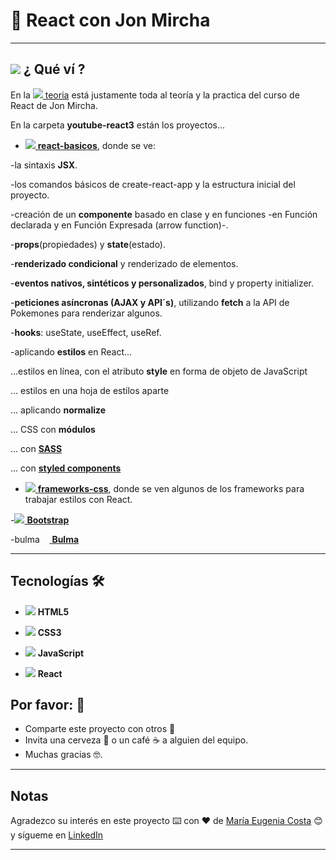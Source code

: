 # :star2: React con Jon Mircha

---

## <img src="https://img.icons8.com/emoji/40/null/woman-technologyst.png"/> ¿ Qué ví ?

En la [<img src="https://img.icons8.com/ios-filled/30/null/opened-folder.png"/> teoria](https://github.com/eugenia1984/React-con-JonMircha/tree/main/teoria) está justamente toda al teoría y la practica del curso de React de Jon Mircha.

En la carpeta **youtube-react3** están los proyectos...

- [<img src="https://img.icons8.com/ios-filled/30/null/opened-folder.png"/> **react-basicos**](https://github.com/eugenia1984/React-con-JonMircha/tree/main/youtube-react3/react-basicos), donde se ve:

-la sintaxis **JSX**.

-los comandos básicos de create-react-app y la estructura inicial del proyecto.

-creación de un **componente** basado en clase y en funciones -en Función declarada y en Función Expresada (arrow function)-.

-**props**(propiedades) y **state**(estado).

-**renderizado condicional** y renderizado de elementos.

-**eventos nativos, sintéticos y personalizados**, bind y property initializer.

-**peticiones asíncronas (AJAX y API´s)**, utilizando **fetch** a la API de Pokemones para renderizar algunos.

-**hooks**: useState, useEffect, useRef.

-aplicando **estilos** en React...

...estilos en línea, con el atributo **style** en forma de objeto de JavaScript

... estilos en una hoja de estilos aparte

... aplicando **normalize**

... CSS con **módulos**

... con [**SASS**](https://sass-lang.com/)

... con [**styled components**](https://styled-components.com/)


- [<img src="https://img.icons8.com/ios-filled/30/null/opened-folder.png"/> **frameworks-css**](https://github.com/eugenia1984/React-con-JonMircha/tree/main/youtube-react3/frameworks-css), donde se ven algunos de los frameworks para trabajar estilos con React.

-[<img src="https://img.icons8.com/color/40/null/bootstrap.png"/> **Bootstrap**](https://getbootstrap.com/)

-[<img src="https://bulma.io/images/bulma-logo.png" alt="bulma icon" width="56" height="14"/> **Bulma**](https://bulma.io/)

---

## Tecnologías 🛠️

- <img src="https://img.icons8.com/fluency/30/null/html-5.png"/> **HTML5**

- <img src="https://img.icons8.com/fluency/30/null/css3.png"/> **CSS3**

- <img src="https://img.icons8.com/color/30/null/javascript--v1.png"/> **JavaScript**

- <img src="https://img.icons8.com/officel/30/null/react.png"/> **React**

## Por favor: 🎁

- Comparte este proyecto con otros 📢
- Invita una cerveza 🍺 o un café ☕ a alguien del equipo.
- Muchas gracias 🤓.

---

## Notas

Agradezco su interés en este proyecto ⌨️ con ❤️ de [María Eugenia Costa](https://github.com/eugenia1984) 😊 y sígueme en [LinkedIn](http://www.linkedin.com/in/maríaeugeniacosta)

---
